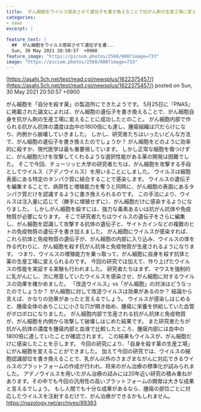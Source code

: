 ```yaml
---
title:  がん細胞をウイルス感染させて遺伝子を書き換えることで抗がん剤の生産工場に変えることに成功  
categories:
- news
excerpt: |
  
feature_text: |
  ##  がん細胞をウイルス感染させて遺伝子を書...
  Sun, 30 May 2021 20:50:57  +0900
feature_image: "https://picsum.photos/2560/600?image=733"
image: "https://picsum.photos/2560/600?image=733"
---
```


[https://asahi.5ch.net/test/read.cgi/newsplus/1622375457/](https://asahi.5ch.net/test/read.cgi/newsplus/1622375457/)
posted on Sun, 30 May 2021 20:50:57  +0900

<!--more-->

がん細胞を「自分を殺す薬」の製造所にできたようです。 5月25日に『PNAS』に掲載された論文によれば、がん細胞の遺伝子を書き換えることで、がん細胞自身を抗がん剤の生産工場に変えることに成功したとのこと。 がん細胞内部で作られる抗がん抗体の濃度は血中の1800倍にも達し、腫瘍組織は穴だらけになり、内側から崩壊していきました。 しかし、研究者たちはいったいどんな方法で、がん細胞の遺伝子を書き換えたのでしょうか？ がん細胞をどのように効率的に殺すか、現代医学は最も重要視しています。 しかし正常な細胞を傷つけずに、がん細胞だけを攻撃してくれるような選択性能がある薬の開発は困難でした。 そこで今回、チューリッヒ大学の研究者たちは、がん細胞を攻撃する手段としてウイルス（アデノウイルス）を用いることにしました。 ウイルスは細胞表面にある特定のタンパク質に結合することで感染します。 ウイルスの遺伝子を編集することで、病原性と増殖能力を奪うと同時に、がん細胞の表面にあるタンパク質だけを認識するように書き換えられるのです。 この手法により、ウイルスは注入量に応じて（勝手に増殖せずに）、がん細胞だけに感染するようになりました。 しかしがん細胞を殺すには、強力な毒素あるいは抗がん抗体や免疫物質が必要になります。 そこで研究者たちはウイルスの遺伝子をさらに編集し、がん細胞を認識して攻撃する抗体の遺伝子と、サイトカインなどの複数のヒトの免疫物質の遺伝子を書き加えました。 がん細胞にウイルスが感染すれば、これら抗体と免疫物質の遺伝子が、がん細胞の内部に入り込み、ウイルスの体を作る代わりに、がん細胞を殺す抗がん抗体と免疫物質が生産されるようになります。 つまり、ウイルスの増殖能力を乗っ取って、がん細胞に自身を殺す抗体と薬の生産工場に変えられるのです。 今回の研究では加えて、作り上げたウイルスの性能を実証する実験も行われました。 研究者たちはまず、マウスを強制的に乳がんにし、次に用意していたウイルスを感染させ、がん細胞に対するウイルスの効果を確かめました。 「改造ウイルス」vs「がん細胞」の対決はどうなったのでしょうか？ がん細胞に対して改造ウイルスは効果があるのか？ 結論から言えば、かなりの効果があったと言えるでしょう。 ウイルスが感染しはじめると、腫瘍全体のあちこにに小さな穴が開き始め、腫瘍に栄養を供給していた血管がボロボロになりました。 がん細胞内部で生産される抗がん抗体と免疫物質が、がん細胞を内側から攻撃して破壊しはじめた結果です。 また研究者たちが抗がん抗体の濃度を腫瘍内部と血液で比較したところ、腫瘍内部には血中の1800倍に達していたことが確認されます。 この結果もウイルスが、がん細胞だけに感染したことを示します。 今回の研究により、「自身を殺す薬の生産工場」にがん細胞を変えることができました。 加えて今回の研究では、ウイルスの細胞認識部位を書き換えることで、乳がん以外のさまざまながんに対応できるウイルスのプラットフォームの作成が行われ、将来のがん治療の標準化が試みられました。 アデノウイルスを用いたがん治療の試みには20年近い研究の積み重ねがあります。その中でも今回の汎用性の高いプラットフォームの開発は大きな成果と言えるでしょう。 もし人間でも十分な成果があるなら、腫瘍の部位ごとに対応したウイルスを注射するだけで、がん治療ができるかもしれません。 https://nazology.net/archives/89383
